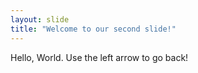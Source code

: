 ```yaml
---
layout: slide
title: "Welcome to our second slide!"
---
```

Hello, World.
Use the left arrow to go back!
